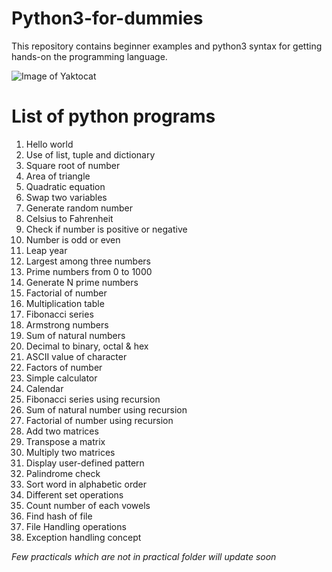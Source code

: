 # Python3-for-dummies
This repository contains beginner examples and python3 syntax for getting hands-on the programming language. 

![Image of Yaktocat](https://www.python.org/static/community_logos/python-logo-master-v3-TM.png)

# List of python programs
1. Hello world
2. Use of list, tuple and dictionary
3. Square root of number
4. Area of triangle
5. Quadratic equation
6. Swap two variables
7. Generate random number
8. Celsius to Fahrenheit
9. Check if number is positive or negative
10. Number is odd or even
11. Leap year
12. Largest among three numbers
13. Prime numbers from 0 to 1000
14. Generate N prime numbers
15. Factorial of number
16. Multiplication table
17. Fibonacci series
18. Armstrong numbers
19. Sum of natural numbers
20. Decimal to binary, octal & hex
21. ASCII value of character
22. Factors of number
23. Simple calculator
24. Calendar 
25. Fibonacci series using recursion
26. Sum of natural number using recursion
27. Factorial of number using recursion
28. Add two matrices
29. Transpose a matrix
30. Multiply two matrices
31. Display user-defined pattern
32. Palindrome check
33. Sort word in alphabetic order
34. Different set operations
35. Count number of each vowels
36. Find hash of file
37. File Handling operations
38. Exception handling concept

*Few practicals which are not in practical folder will update soon*
